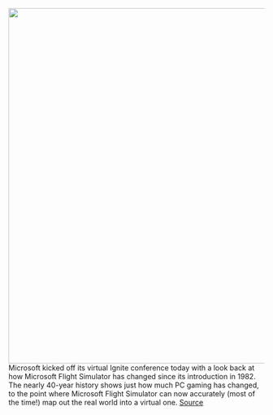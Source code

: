 <img src='https://cdn.vox-cdn.com/thumbor/0XdMqcqLpAJSy9t_B0xCwq_5dpY=/0x0:1200x800/1200x0/filters:focal(0x0:1200x800):no_upscale()/cdn.vox-cdn.com/uploads/chorus_asset/file/21822035/microsoft_flight_simulator_daher_socata_tbm_930_h.jpg' width='700px' /><br/>
Microsoft kicked off its virtual Ignite conference today with a look back at how Microsoft Flight Simulator has changed since its introduction in 1982. The nearly 40-year history shows just how much PC gaming has changed, to the point where Microsoft Flight Simulator can now accurately (most of the time!) map out the real world into a virtual one.
<a href='https://www.theverge.com/2020/9/22/21450859/microsoft-flight-simulator-history-40-years-microsoft-ignite-video'> Source <a/>
